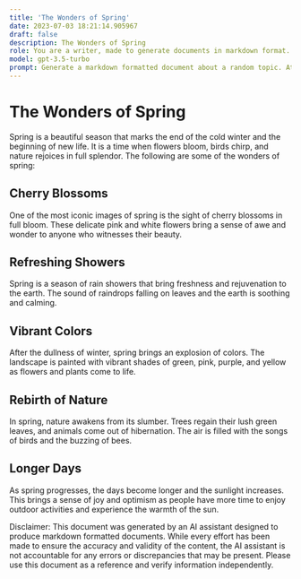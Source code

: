 ```yaml
---
title: 'The Wonders of Spring'
date: 2023-07-03 18:21:14.905967
draft: false
description: The Wonders of Spring
role: You are a writer, made to generate documents in markdown format. It is very important that all of the documents you generate are in valid markdown format.
model: gpt-3.5-turbo
prompt: Generate a markdown formatted document about a random topic. At the bottom, include a disclaimer explaining that the document was generated by you. The first line of the document should be the title. Make sure that the entire document is in proper markdown format, using a mix of various tags to make the document visually appealing.
---
```


# The Wonders of Spring

Spring is a beautiful season that marks the end of the cold winter and the beginning of new life. It is a time when flowers bloom, birds chirp, and nature rejoices in full splendor. The following are some of the wonders of spring:

## Cherry Blossoms
One of the most iconic images of spring is the sight of cherry blossoms in full bloom. These delicate pink and white flowers bring a sense of awe and wonder to anyone who witnesses their beauty.

## Refreshing Showers
Spring is a season of rain showers that bring freshness and rejuvenation to the earth. The sound of raindrops falling on leaves and the earth is soothing and calming.

## Vibrant Colors
After the dullness of winter, spring brings an explosion of colors. The landscape is painted with vibrant shades of green, pink, purple, and yellow as flowers and plants come to life.

## Rebirth of Nature
In spring, nature awakens from its slumber. Trees regain their lush green leaves, and animals come out of hibernation. The air is filled with the songs of birds and the buzzing of bees.

## Longer Days
As spring progresses, the days become longer and the sunlight increases. This brings a sense of joy and optimism as people have more time to enjoy outdoor activities and experience the warmth of the sun.

Disclaimer: This document was generated by an AI assistant designed to produce markdown formatted documents. While every effort has been made to ensure the accuracy and validity of the content, the AI assistant is not accountable for any errors or discrepancies that may be present. Please use this document as a reference and verify information independently.